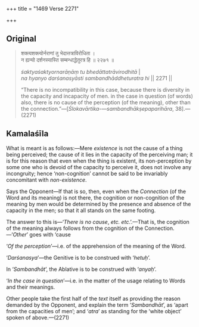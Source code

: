 +++
title = "1469 Verse 2271"

+++
## Original 
>
> शक्त्यशक्त्योर्नराणां तु भेदात्तत्राविरोधिता ।  
> न ह्यन्यो दर्शनस्यास्ति सम्बन्धाद्धेतुरत्र हि ॥ २२७१ ॥ 
>
> *śaktyaśaktyornarāṇāṃ tu bhedāttatrāvirodhitā* \|  
> *na hyanyo darśanasyāsti sambandhāddheturatra hi* \|\| 2271 \|\| 
>
> “There is no incompatibility in this case, because there is diversity in the capacity and incapacity of men. in the case in question (of words) also, there is no cause of the perception (of the meaning), other than the connection.”—[*Ślokavārtika-—sambandhākṣepaparihāra*, 38].—(2271)



## Kamalaśīla

What is meant is as follows:—Mere *existence* is not the cause of a thing being perceived; the cause of it lies in the capacity of the perceiving man; it is for this reason that even when the thing is existent, its non-perception by some one who is devoid of the capacity to perceive it, does not involve any incongruity; hence ‘non-cognition’ cannot be said to be invariably concomitant with *non-existence*.

Says the Opponent—If that is so, then, even when the *Connection* (of the Word and its meaning) is not there, the cognition or non-cognition of the meaning by men would be determined by the presence and absence of the capacity in the men; so that it all stands on the same footing.

The answer to this is—‘*There is no cause*, *etc. etc*.’.—That is, the cognition of the meaning always follows from the cognition of the Connection.—‘*Other*’ goes with ‘cause

‘*Of the perception*’—i.e. of the apprehension of the meaning of the Word.

‘*Darśanasya*’—the Genitive is to be construed with ‘*hetuḥ*’.

In ‘*Sambandhāt*’, the Ablative is to be construed with ‘*anyaḥ*’.

‘*In the case in question*’—i.e. in the matter of the usage relating to Words and their meanings.

Other people take the first half of the *text* itself as providing the reason demanded by the Opponent, and explain the term ‘*Sambandhāt*’, as ‘apart from the capacities of men’; and ‘*atra*’ as standing for the ‘white object’ spoken of above.—(2271)


